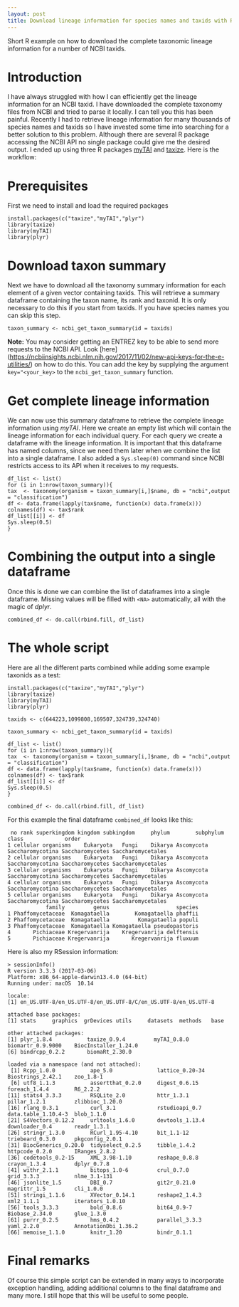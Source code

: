 ```yaml
---
layout: post
title: Download lineage information for species names and taxids with R
---
```


Short R example on how to download the complete taxonomic lineage information for a number of NCBI taxids. 

# Introduction

I have always struggled with how I can efficiently get the lineage information for an NCBI taxid. I have downloaded the complete taxonomy files from NCBI and tried to parse it locally. I can tell you this has been painful. Recently I had to retrieve lineage information for many thousands of species names and taxids so I have invested some time into searching for a better solution to this problem. Although there are several R package accessing the NCBI API no single package could give me the desired output. I ended up using three R packages [myTAI](https://cran.r-project.org/package=myTAI) and [taxize](https://cran.r-project.org/web/packages/taxize/index.html). Here is the workflow:

# Prerequisites

First we need to install and load the required packages

```
install.packages(c("taxize","myTAI","plyr")
library(taxize)
library(myTAI)
library(plyr)

```

# Download taxon summary

Next we have to download all the taxonomy summary information for each element of a given vector containing taxids. This will retrieve a summary dataframe containing the taxon name, its rank and taxonid.
It is only necessary to do this if you start from taxids. If you have species names you can skip this step.

```
taxon_summary <- ncbi_get_taxon_summary(id = taxids)
```

**Note:** You may consider getting an ENTREZ key to be able to send more requests to the NCBI API. Look [here] (https://ncbiinsights.ncbi.nlm.nih.gov/2017/11/02/new-api-keys-for-the-e-utilities/) on how to do this. You can add the key by supplying the argument `key="<your_key>` to the `ncbi_get_taxon_summary` function.

# Get complete lineage information

We can now use this summary dataframe to retrieve the complete lineage information using *myTAI*. Here we create an empty list which will contain the lineage information for each individual query. For each query we create a dataframe with the lineage information. It is important that this dataframe has named columns, since we need them later when we combine the list into a single dataframe. I also added a `Sys.sleep(0)` command since NCBI restricts access to its API when it receives to my requests.
```
df_list <- list()
for (i in 1:nrow(taxon_summary)){
tax  <- taxonomy(organism = taxon_summary[i,]$name, db = "ncbi",output = "classification")
df <- data.frame(lapply(tax$name, function(x) data.frame(x)))
colnames(df) <- tax$rank
df_list[[i]] <- df
Sys.sleep(0.5)
}
```

# Combining the output into a single dataframe

Once this is done we can combine the list of dataframes into a single dataframe. Missing values will be filled with `<NA>` automatically, all with the magic of *dplyr*.
```
combined_df <- do.call(rbind.fill, df_list)
```

# The whole script

Here are all the different parts combined while adding some example taxonids as a test:

```
install.packages(c("taxize","myTAI","plyr")
library(taxize)
library(myTAI)
library(plyr)

taxids <- c(644223,1099808,169507,324739,324740)

taxon_summary <- ncbi_get_taxon_summary(id = taxids)

df_list <- list()
for (i in 1:nrow(taxon_summary)){
tax  <- taxonomy(organism = taxon_summary[i,]$name, db = "ncbi",output = "classification")
df <- data.frame(lapply(tax$name, function(x) data.frame(x)))
colnames(df) <- tax$rank
df_list[[i]] <- df
Sys.sleep(0.5)
}

combined_df <- do.call(rbind.fill, df_list)
```

For this example the final dataframe `combined_df` looks like this:

```
 no rank superkingdom kingdom subkingdom     phylum        subphylum           class             order   
1 cellular organisms    Eukaryota   Fungi    Dikarya Ascomycota Saccharomycotina Saccharomycetes Saccharomycetales
2 cellular organisms    Eukaryota   Fungi    Dikarya Ascomycota Saccharomycotina Saccharomycetes Saccharomycetales
3 cellular organisms    Eukaryota   Fungi    Dikarya Ascomycota Saccharomycotina Saccharomycetes Saccharomycetales
4 cellular organisms    Eukaryota   Fungi    Dikarya Ascomycota Saccharomycotina Saccharomycetes Saccharomycetales
5 cellular organisms    Eukaryota   Fungi    Dikarya Ascomycota Saccharomycotina Saccharomycetes Saccharomycetales
            family         genus                     species
1 Phaffomycetaceae  Komagataella        Komagataella phaffii
2 Phaffomycetaceae  Komagataella         Komagataella populi
3 Phaffomycetaceae  Komagataella Komagataella pseudopastoris
4       Pichiaceae Kregervanrija    Kregervanrija delftensis
5       Pichiaceae Kregervanrija       Kregervanrija fluxuum
```

Here is also my RSession information:

```
> sessionInfo()
R version 3.3.3 (2017-03-06)
Platform: x86_64-apple-darwin13.4.0 (64-bit)
Running under: macOS  10.14

locale:
[1] en_US.UTF-8/en_US.UTF-8/en_US.UTF-8/C/en_US.UTF-8/en_US.UTF-8

attached base packages:
[1] stats     graphics  grDevices utils     datasets  methods   base     

other attached packages:
[1] plyr_1.8.4           taxize_0.9.4         myTAI_0.8.0          biomartr_0.9.9000    BiocInstaller_1.24.0
[6] bindrcpp_0.2.2       biomaRt_2.30.0      

loaded via a namespace (and not attached):
 [1] Rcpp_1.0.0           ape_5.0              lattice_0.20-34      Biostrings_2.42.1    zoo_1.8-1           
 [6] utf8_1.1.3           assertthat_0.2.0     digest_0.6.15        foreach_1.4.4        R6_2.2.2            
[11] stats4_3.3.3         RSQLite_2.0          httr_1.3.1           pillar_1.2.1         zlibbioc_1.20.0     
[16] rlang_0.3.1          curl_3.1             rstudioapi_0.7       data.table_1.10.4-3  blob_1.1.0          
[21] S4Vectors_0.12.2     urltools_1.6.0       devtools_1.13.4      downloader_0.4       readr_1.3.1         
[26] stringr_1.3.0        RCurl_1.95-4.10      bit_1.1-12           triebeard_0.3.0      pkgconfig_2.0.1     
[31] BiocGenerics_0.20.0  tidyselect_0.2.5     tibble_1.4.2         httpcode_0.2.0       IRanges_2.8.2       
[36] codetools_0.2-15     XML_3.98-1.10        reshape_0.8.8        crayon_1.3.4         dplyr_0.7.8         
[41] withr_2.1.1          bitops_1.0-6         crul_0.7.0           grid_3.3.3           nlme_3.1-131        
[46] jsonlite_1.5         DBI_0.7              git2r_0.21.0         magrittr_1.5         cli_1.0.0           
[51] stringi_1.1.6        XVector_0.14.1       reshape2_1.4.3       xml2_1.1.1           iterators_1.0.10    
[56] tools_3.3.3          bold_0.8.6           bit64_0.9-7          Biobase_2.34.0       glue_1.3.0          
[61] purrr_0.2.5          hms_0.4.2            parallel_3.3.3       yaml_2.2.0           AnnotationDbi_1.36.2
[66] memoise_1.1.0        knitr_1.20           bindr_0.1.1 
```


# Final remarks

Of course this simple script can be extended in many ways to incorporate exception handling, adding additional columns to the final dataframe and many more. I still hope that this will be useful to some people. 



